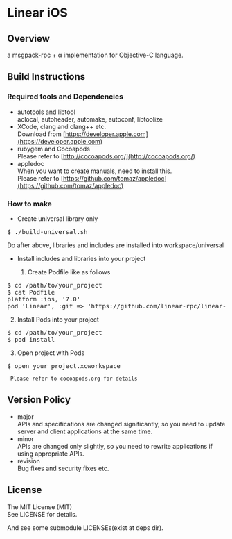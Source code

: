 # Linear iOS

## Overview

a msgpack-rpc + α implementation for Objective-C language.

## Build Instructions
### Required tools and Dependencies
* autotools and libtool<br>
  aclocal, autoheader, automake, autoconf, libtoolize  
* XCode, clang and clang++ etc.<br>
  Download from [https://developer.apple.com](https://developer.apple.com)  
* rubygem and Cocoapods<br>
  Please refer to [http://cocoapods.org/](http://cocoapods.org/)  
* appledoc<br>
  When you want to create manuals, need to install this.  
  Please refer to [https://github.com/tomaz/appledoc](https://github.com/tomaz/appledoc)

### How to make
* Create universal library only
<pre class="fragment">
$ ./build-universal.sh
</pre>
Do after above, libraries and includes are installed into workspace/universal

* Install includes and libraries into your project

  1. Create Podfile like as follows
<pre class="fragment">
$ cd /path/to/your_project
$ cat Podfile
platform :ios, '7.0'
pod 'Linear', :git => 'https://github.com/linear-rpc/linear-ios'
</pre>
  2. Install Pods into your project
<pre class="fragment">
$ cd /path/to/your_project
$ pod install
</pre>
  3. Open project with Pods
<pre class="fragment">
$ open your_project.xcworkspace
</pre>
     Please refer to cocoapods.org for details

## Version Policy
* major<br>
  APIs and specifications are changed significantly,
  so you need to update server and client applications at the same time.
* minor<br>
  APIs are changed only slightly,
  so you need to rewrite applications if using appropriate APIs.
* revision<br>
  Bug fixes and security fixes etc.

## License
The MIT License (MIT)  
See LICENSE for details.  

And see some submodule LICENSEs(exist at deps dir).
